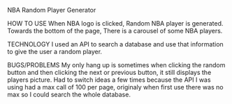 NBA Random Player Generator 

HOW TO USE
When NBA logo is clicked, Random NBA player is generated. 
Towards the bottom of the page, There is a carousel of some NBA players.

TECHNOLOGY
I used an API to search a database and use that information to give the user a random player.

BUGS/PROBLEMS
My only hang up is sometimes when clicking the random button and then clicking the next or previous button, it still 
displays the players picture. Had to switch ideas a few times because the API I was using had a max call of 100 per page, 
originaly when first use there was no max so I could search the whole database.
